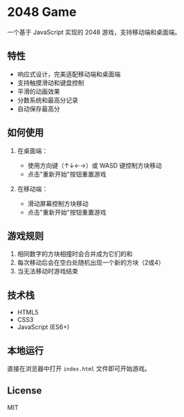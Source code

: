 # 2048 Game

一个基于 JavaScript 实现的 2048 游戏，支持移动端和桌面端。

## 特性

- 响应式设计，完美适配移动端和桌面端
- 支持触摸滑动和键盘控制
- 平滑的动画效果
- 分数系统和最高分记录
- 自动保存最高分

## 如何使用

1. 在桌面端：
   - 使用方向键（↑↓←→）或 WASD 键控制方块移动
   - 点击"重新开始"按钮重置游戏

2. 在移动端：
   - 滑动屏幕控制方块移动
   - 点击"重新开始"按钮重置游戏

## 游戏规则

1. 相同数字的方块相撞时会合并成为它们的和
2. 每次移动后会在空白处随机出现一个新的方块（2或4）
3. 当无法移动时游戏结束

## 技术栈

- HTML5
- CSS3
- JavaScript (ES6+)

## 本地运行

直接在浏览器中打开 `index.html` 文件即可开始游戏。

## License

MIT 